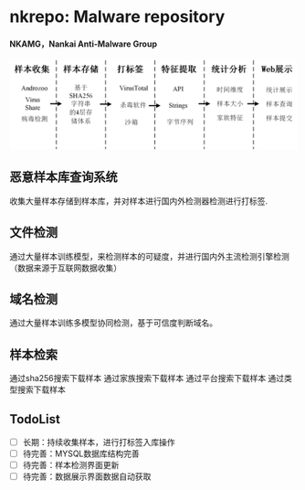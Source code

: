 # nkrepo: Malware repository
#### NKAMG，Nankai Anti-Malware Group

#### ![nkrepo](docs/nkrepo.png)

## 恶意样本库查询系统
收集大量样本存储到样本库，并对样本进行国内外检测器检测进行打标签.

## 文件检测
通过大量样本训练模型，来检测样本的可疑度，并进行国内外主流检测引擎检测（数据来源于互联网数据收集）

## 域名检测
通过大量样本训练多模型协同检测，基于可信度判断域名。

## 样本检索
通过sha256搜索下载样本
通过家族搜索下载样本
通过平台搜索下载样本
通过类型搜索下载样本

## TodoList
- [ ] 长期：持续收集样本，进行打标签入库操作
- [ ] 待完善：MYSQL数据库结构完善
- [ ] 待完善：样本检测界面更新
- [ ] 待完善：数据展示界面数据自动获取
